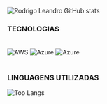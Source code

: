 
![Rodrigo Leandro GitHub stats](https://github-readme-stats.vercel.app/api?username=rjlconsultoria&show_icons=true&theme=dark)

### TECNOLOGIAS
<div style="display: inline_block"><br/>
	<img align="center" alt="AWS" src="https://img.shields.io/badge/Amazon_AWS-FF9900?style=for-the-badge&logo=amazonaws&logoColor=white" />
	<img align="center" alt="Azure" src="https://img.shields.io/badge/microsoft%20azure-0089D6?style=for-the-badge&logo=microsoft-azure&logoColor=white"/>
	<img align="center" alt="Azure" src="https://img.shields.io/badge/Google_Cloud-4285F4?style=for-the-badge&logo=google-cloud&logoColor=red"/> 
</div><br/>

### LINGUAGENS UTILIZADAS
![Top Langs](https://github-readme-stats.vercel.app/api/top-langs/?username=rjlconsultoria&hide_progress=true)
